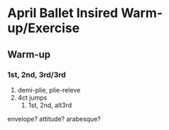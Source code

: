 # April Ballet Insired Warm-up/Exercise
## Warm-up
### 1st, 2nd, 3rd/3rd
1. demi-plie, plie-releve
1. 4ct jumps
    1. 1st, 2nd, alt3rd

envelope?
attitude?
arabesque?
